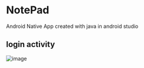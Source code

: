 # NotePad
 Android Native App created with java in android studio

## login activity

![image](https://user-images.githubusercontent.com/70591959/138995596-3794ed3f-a2b5-4f23-b280-87c78372ec9d.png)

